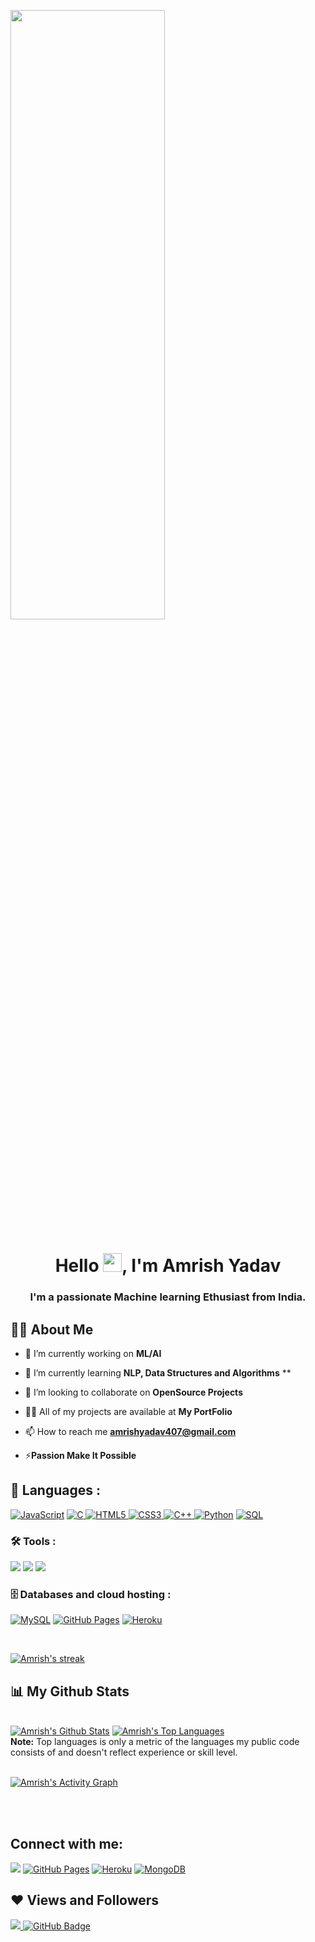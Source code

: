 <a href="#"><img width="70%" height="50%" align="center" src="https://media.giphy.com/media/836HiJc7pgzy8iNXCn/giphy.gif"/></a>
<!-- https://media.giphy.com/media/836HiJc7pgzy8iNXCn/giphy.gif
https://i.imgur.com/iXuL1HG.png" height="175px -->

<h1 align="center">Hello <img src="https://raw.githubusercontent.com/MartinHeinz/MartinHeinz/master/wave.gif" width="30px">, I'm Amrish Yadav</h1>
<h3 align="center">I'm a passionate Machine learning Ethusiast from India.</h3>


## 🙋‍♂️ About Me

- 🔭 I’m currently working on **ML/AI**

- 🌱 I’m currently learning **NLP, Data Structures and Algorithms** **

- 👯 I’m looking to collaborate on **OpenSource Projects**

- 👨‍💻 All of my projects are available at **My PortFolio**
- 📫 How to reach me **amrishyadav407@gmail.com**

- ⚡**Passion Make It Possible**

## 🚀 Languages :

<p align="left"> 
   <a href="https://github.com/search?q=user%3ADenverCoder1+language%3Ajavascript"><img alt="JavaScript" src="https://img.shields.io/badge/JavaScript-F7DF1E.svg?logo=javascript&logoColor=black&style=for-the-badge"></a>
   <a href="https://github.com/search?q=user%3ADenverCoder1+language%3AC">
      <img alt="C" src="https://img.shields.io/badge/c-%2300599C.svg?style=for-the-badge&logo=c&logoColor=white">
   </a>
   <a href="https://github.com/search?q=user%3ADenverCoder1+language%3AHTML5">
      <img alt="HTML5" src="https://img.shields.io/badge/html5-%23E34F26.svg?style=for-the-badge&logo=html5&logoColor=white">
   </a>
   <a href="https://github.com/search?q=user%3ADenverCoder1+language%3ACSS3">
      <img alt="CSS3" src="https://img.shields.io/badge/css3-%231572B6.svg?style=for-the-badge&logo=css3&logoColor=white">
   </a>
   <a href="https://github.com/search?q=user%3ADenverCoder1+language%3AC++">
      <img alt="C++" src="https://img.shields.io/badge/c++-%2300599C++.svg?style=for-the-badge&logo=c++&logoColor=white">
   </a>
  <a href="https://github.com/search?q=user%3ADenverCoder1+language%3Apython"><img alt="Python" src="https://img.shields.io/badge/Python-14354C.svg?logo=python&logoColor=white&style=for-the-badge"></a>
<!--    <a href="https://github.com/search?q=user%3ADenverCoder1+language%3Acpp"><img alt="C++" src="https://custom-icon-badges.herokuapp.com/badge/C++-9C033A.svg?logo=cpp2&logoColor=white&style=for-the-badge"></a>   -->
  <a href="https://github.com/search?q=user%3ADenverCoder1+language%3Asql"><img alt="SQL" src="https://custom-icon-badges.herokuapp.com/badge/SQL-025E8C.svg?logo=database&logoColor=white&style=for-the-badge"></a>
</p>




### 🛠️ Tools :

<p>
<a href="#"><img src="https://img.shields.io/badge/git-%23F05033.svg?style=for-the-badge&logo=git&logoColor=white"></a>
<a href="#"><img src="https://img.shields.io/badge/github-%23121011.svg?style=for-the-badge&logo=github&logoColor=white"></a>
<a href="#"><img src="https://img.shields.io/badge/Visual%20Studio%20Code-0078d7.svg?style=for-the-badge&logo=visual-studio-code&logoColor=white"></a>
  </p>



### 🗄️ Databases and cloud hosting :

<p>
 
   <a href="#"><img alt="MySQL" src="https://img.shields.io/badge/mysql-%2300f.svg?style=for-the-badge&logo=mysql&logoColor=white"></a>
    <a href="#"><img alt="GitHub Pages" src="https://img.shields.io/badge/GitHub%20Pages-327FC7.svg?logo=github&logoColor=white&style=for-the-badge"></a>
    <a href="#"><img alt="Heroku" src="https://img.shields.io/badge/Heroku-430098.svg?logo=heroku&logoColor=white&style=for-the-badge"></a>
</p>


<br/>
<!--  <img width=50% hieght=40% align="right" alt="GIF" src="https://media.giphy.com/media/836HiJc7pgzy8iNXCn/giphy.gif" /> -->
<p align="left">
    <a href="https://github.com/amrish407/github-readme-streak-stats">
        <img title="🔥 Get streak stats for your profile at git.io/streak-stats" alt="Amrish's streak" src="https://github-readme-streak-stats.herokuapp.com/?user=amrish407&theme=black-ice&hide_border=true&stroke=0000&background=060A0CD0"/>
    </a>
</p>

## 📊 My Github Stats

  <br/>
    <a href="https://github.com/amrish407/github-readme-stats"><img alt="Amrish's Github Stats" src="https://github-readme-stats.vercel.app/api?username=amrish407&show_icons=true&count_private=true&theme=react&hide_border=true&bg_color=0D1117" /></a>
  <a href="https://github.com/amrish407/github-readme-stats"><img alt="Amrish's Top Languages" src="https://github-readme-stats.vercel.app/api/top-langs/?username=amrish407&langs_count=8&count_private=true&layout=compact&theme=react&hide_border=true&bg_color=0D1117" /></a>
  <br/>
  <b>Note:</b> Top languages is only a metric of the languages my public code consists of and doesn't reflect experience or skill level.


<br/>
<br/>

<a href="https://github.com/amrish407/github-readme-activity-graph"><img alt="Amrish's Activity Graph" src="https://activity-graph.herokuapp.com/graph?username=amrish407&bg_color=0D1117&color=5BCDEC&line=5BCDEC&point=FFFFFF&hide_border=true" /></a>

<br/>
<br/>

## Connect with me:
<p align="left">
<a href = "https://www.instagram.com/__amrish_/"><img src="https://img.shields.io/badge/Instagram-E4405F?style=for-the-badge&logo=instagram&logoColor=white"/></a>
<a href="mailto:amrishyadav407@gmail.com"><img alt="GitHub Pages" src="https://img.shields.io/badge/Gmail-D14836?style=for-the-badge&logo=gmail&logoColor=white"></a>
   <a href="https://www.linkedin.com/in/amrish407/"><img alt="Heroku" src="https://img.shields.io/badge/linkedin-%230077B5.svg?style=for-the-badge&logo=linkedin&logoColor=white"></a>
   <a href="https://twitter.com/Amrish0502/"><img alt="MongoDB" src ="https://img.shields.io/badge/twitter-%231DA1F2.svg?style=for-the-badge&logo=Twitter&logoColor=white"></a>




## ❤ Views and Followers
<a href="https://github.com/Meghna-DAS/github-profile-views-counter">
    <img src="https://komarev.com/ghpvc/?username=amrish407">
</a>
<a href="https://github.com/SubhamRaoniar28?tab=followers"><img src="https://img.shields.io/github/followers/amrish407?label=Followers&style=social" alt="GitHub Badge"></a>
